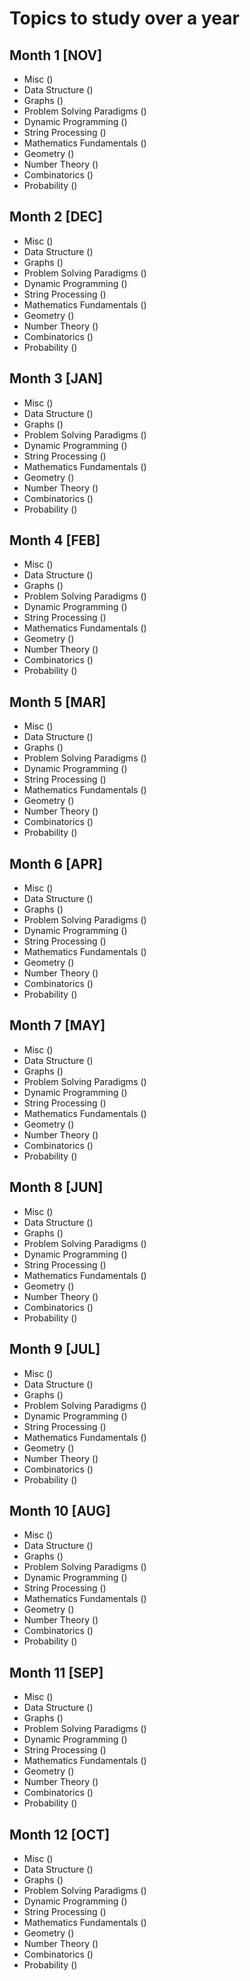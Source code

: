 # Topics to study over a year 

## Month 1 [NOV]
- Misc ()
- Data Structure ()
- Graphs ()
- Problem Solving Paradigms ()
- Dynamic Programming ()
- String Processing ()
- Mathematics Fundamentals ()
- Geometry ()
- Number Theory ()
- Combinatorics	()
- Probability ()
## Month 2 [DEC]
- Misc ()
- Data Structure ()
- Graphs ()
- Problem Solving Paradigms ()
- Dynamic Programming ()
- String Processing ()
- Mathematics Fundamentals ()
- Geometry ()
- Number Theory ()
- Combinatorics	()
- Probability ()
## Month 3 [JAN]
- Misc ()
- Data Structure ()
- Graphs ()
- Problem Solving Paradigms ()
- Dynamic Programming ()
- String Processing ()
- Mathematics Fundamentals ()
- Geometry ()
- Number Theory ()
- Combinatorics	()
- Probability ()
## Month 4 [FEB]
- Misc ()
- Data Structure ()
- Graphs ()
- Problem Solving Paradigms ()
- Dynamic Programming ()
- String Processing ()
- Mathematics Fundamentals ()
- Geometry ()
- Number Theory ()
- Combinatorics	()
- Probability ()
## Month 5 [MAR]
- Misc ()
- Data Structure ()
- Graphs ()
- Problem Solving Paradigms ()
- Dynamic Programming ()
- String Processing ()
- Mathematics Fundamentals ()
- Geometry ()
- Number Theory ()
- Combinatorics	()
- Probability ()
## Month 6 [APR]
- Misc ()
- Data Structure ()
- Graphs ()
- Problem Solving Paradigms ()
- Dynamic Programming ()
- String Processing ()
- Mathematics Fundamentals ()
- Geometry ()
- Number Theory ()
- Combinatorics	()
- Probability ()
## Month 7 [MAY]
- Misc ()
- Data Structure ()
- Graphs ()
- Problem Solving Paradigms ()
- Dynamic Programming ()
- String Processing ()
- Mathematics Fundamentals ()
- Geometry ()
- Number Theory ()
- Combinatorics	()
- Probability ()
## Month 8 [JUN]
- Misc ()
- Data Structure ()
- Graphs ()
- Problem Solving Paradigms ()
- Dynamic Programming ()
- String Processing ()
- Mathematics Fundamentals ()
- Geometry ()
- Number Theory ()
- Combinatorics	()
- Probability ()
## Month 9 [JUL]
- Misc ()
- Data Structure ()
- Graphs ()
- Problem Solving Paradigms ()
- Dynamic Programming ()
- String Processing ()
- Mathematics Fundamentals ()
- Geometry ()
- Number Theory ()
- Combinatorics	()
- Probability ()
## Month 10 [AUG]
- Misc ()
- Data Structure ()
- Graphs ()
- Problem Solving Paradigms ()
- Dynamic Programming ()
- String Processing ()
- Mathematics Fundamentals ()
- Geometry ()
- Number Theory ()
- Combinatorics	()
- Probability ()
## Month 11 [SEP]
- Misc ()
- Data Structure ()
- Graphs ()
- Problem Solving Paradigms ()
- Dynamic Programming ()
- String Processing ()
- Mathematics Fundamentals ()
- Geometry ()
- Number Theory ()
- Combinatorics	()
- Probability ()
## Month 12 [OCT]
- Misc ()
- Data Structure ()
- Graphs ()
- Problem Solving Paradigms ()
- Dynamic Programming ()
- String Processing ()
- Mathematics Fundamentals ()
- Geometry ()
- Number Theory ()
- Combinatorics	()
- Probability ()
